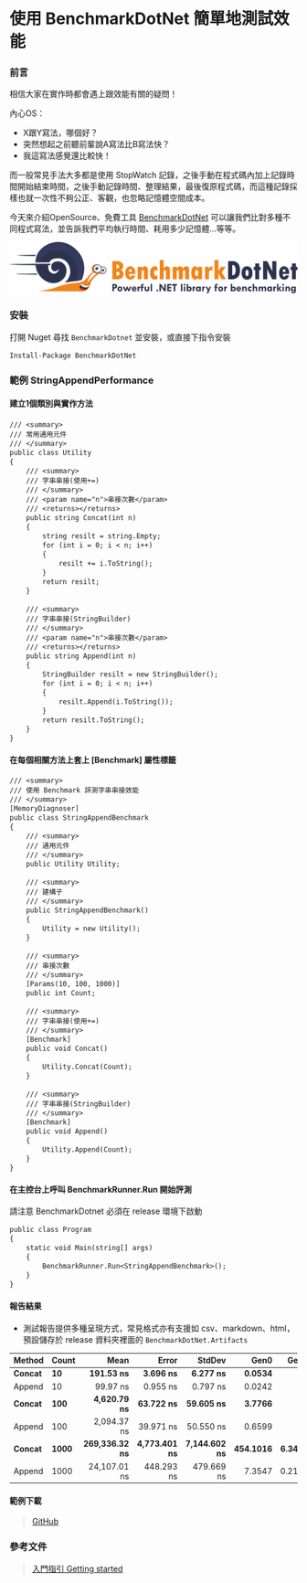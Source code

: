 # 使用 BenchmarkDotNet 簡單地測試效能

### 前言

相信大家在實作時都會遇上跟效能有關的疑問！

內心OS：
* X跟Y寫法，哪個好？
* 突然想起之前聽前輩說A寫法比B寫法快？
* 我這寫法感覺還比較快！

而一般常見手法大多都是使用 StopWatch 記錄，之後手動在程式碼內加上記錄時間開始結束時間，之後手動記錄時間、整理結果，最後復原程式碼，而這種記錄採樣也就一次性不夠公正、客觀，也忽略記憶體空間成本。

今天來介紹OpenSource、免費工具 [BenchmarkDotNet](https://github.com/dotnet/BenchmarkDotNet) 可以讓我們比對多種不同程式寫法，並告訴我們平均執行時間、耗用多少記憶體...等等。

![BenchmarkDotNet](https://github.com/dotnet/BenchmarkDotNet/raw/master/docs/logo/logo-wide.png)
### 安裝

打開 Nuget 尋找 `BenchmarkDotnet` 並安裝，或直接下指令安裝

```
Install-Package BenchmarkDotNet
```

### 範例 StringAppendPerformance

#### 建立1個類別與實作方法

```
/// <summary>
/// 常用通用元件
/// </summary>
public class Utility
{
    /// <summary>
    /// 字串串接(使用+=)
    /// </summary>
    /// <param name="n">串接次數</param>
    /// <returns></returns>
    public string Concat(int n)
    {
        string resilt = string.Empty;
        for (int i = 0; i < n; i++)
        {
            resilt += i.ToString();
        }
        return resilt;
    }

    /// <summary>
    /// 字串串接(StringBuilder)
    /// </summary>
    /// <param name="n">串接次數</param>
    /// <returns></returns>
    public string Append(int n)
    {
        StringBuilder resilt = new StringBuilder();
        for (int i = 0; i < n; i++)
        {
            resilt.Append(i.ToString());
        }
        return resilt.ToString();
    }
}
```

#### 在每個相關方法上套上 [Benchmark] 屬性標籤
```
/// <summary>
/// 使用 Benchmark 評測字串串接效能
/// </summary>
[MemoryDiagnoser]
public class StringAppendBenchmark
{
    /// <summary>
    /// 通用元件
    /// </summary>
    public Utility Utility;

    /// <summary>
    /// 建構子
    /// </summary>
    public StringAppendBenchmark()
    {
        Utility = new Utility();
    }

    /// <summary>
    /// 串接次數
    /// </summary>
    [Params(10, 100, 1000)]
    public int Count;

    /// <summary>
    /// 字串串接(使用+=)
    /// </summary>
    [Benchmark]
    public void Concat()
    {
        Utility.Concat(Count);
    }

    /// <summary>
    /// 字串串接(StringBuilder)
    /// </summary>
    [Benchmark]
    public void Append()
    {
        Utility.Append(Count);
    }
}
```
#### 在主控台上呼叫 BenchmarkRunner.Run 開始評測

請注意 BenchmarkDotnet 必須在 release 環境下啟動

```
public class Program
{
    static void Main(string[] args)
    {
        BenchmarkRunner.Run<StringAppendBenchmark>();
    }
}
```

#### 報告結果

* 測試報告提供多種呈現方式，常見格式亦有支援如 csv、markdown、html，預設儲存於 release 資料夾裡面的 `BenchmarkDotNet.Artifacts`

| Method | Count |          Mean |        Error |       StdDev |     Gen0 |   Gen1 | Allocated |
|------- |------ |--------------:|-------------:|-------------:|---------:|-------:|----------:|
| **Concat** |    **10** |     **191.53 ns** |     **3.696 ns** |     **6.277 ns** |   **0.0534** |      **-** |     **336 B** |
| Append |    10 |      99.97 ns |     0.955 ns |     0.797 ns |   0.0242 |      - |     152 B |
| **Concat** |   **100** |   **4,620.79 ns** |    **63.722 ns** |    **59.605 ns** |   **3.7766** |      **-** |   **23736 B** |
| Append |   100 |   2,094.37 ns |    39.971 ns |    50.550 ns |   0.6599 |      - |    4160 B |
| **Concat** |  **1000** | **269,336.32 ns** | **4,773.401 ns** | **7,144.602 ns** | **454.1016** | **6.3477** | **2849736 B** |
| Append |  1000 |  24,107.01 ns |   448.293 ns |   479.669 ns |   7.3547 | 0.2136 |   46328 B |

#### 範例下載

> [GitHub](https://github.com/yphs99/StringAppendPerformance)

### 參考文件

> [入門指引 Getting started](https://benchmarkdotnet.org/articles/guides/getting-started.html)
